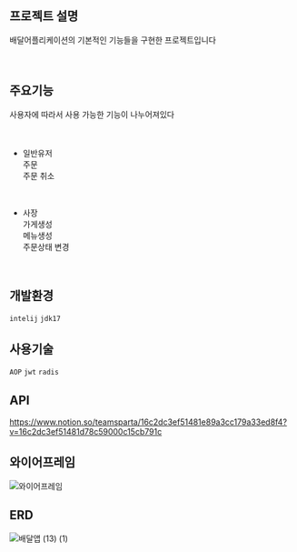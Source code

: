 ## 프로젝트 설명
배달어플리케이션의 기본적인 기능들을 구현한 프로젝트입니다</br>
</br>
</br>
## 주요기능
사용자에 따라서 사용 가능한 기능이 나누어져있다</br>
</br>
</br>
- 일반유저</br>
주문</br>
주문 취소</br>
</br>


- 사장</br>
가게생성</br>
메뉴생성</br>
주문상태 변경</br>
</br>



## 개발환경
```intelij```  ```jdk17``` 


## 사용기술
```AOP```
```jwt```
```radis```


## API
https://www.notion.so/teamsparta/16c2dc3ef51481e89a3cc179a33ed8f4?v=16c2dc3ef51481d78c59000c15cb791c

## 와이어프레임
![와이어프레임](https://github.com/user-attachments/assets/2ef323ee-c35b-4912-8e43-e0fab22dc4b0)


## ERD
![배달앱 (13) (1)](https://github.com/user-attachments/assets/ea149329-d7e1-4075-9e3f-9f0b7f134d50)


  
